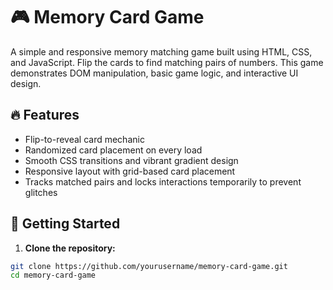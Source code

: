 # 🎮 Memory Card Game

A simple and responsive memory matching game built using HTML, CSS, and JavaScript. Flip the cards to find matching pairs of numbers. This game demonstrates DOM manipulation, basic game logic, and interactive UI design.

## 🔥 Features

- Flip-to-reveal card mechanic
- Randomized card placement on every load
- Smooth CSS transitions and vibrant gradient design
- Responsive layout with grid-based card placement
- Tracks matched pairs and locks interactions temporarily to prevent glitches


## 🚀 Getting Started

1. **Clone the repository:**

```bash
git clone https://github.com/yourusername/memory-card-game.git
cd memory-card-game

